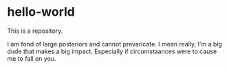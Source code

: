 # hello-world
This is a repository. 

I am fond of large posteriors and cannot prevaricate.
I mean really, I'm a big dude that makes a big impact. Especially if circumstaances were to cause me to fall on you.
